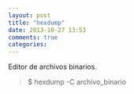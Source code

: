 ```yaml
---
layout: post
title: "hexdump"
date: 2013-10-27 13:53
comments: true
categories: 
---
```

Editor de archivos binarios.

>$ hexdump -C archivo_binario

